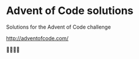 # Advent of Code solutions
Solutions for the Advent of Code challenge

http://adventofcode.com/

:santa::christmas_tree::gift::fireworks: